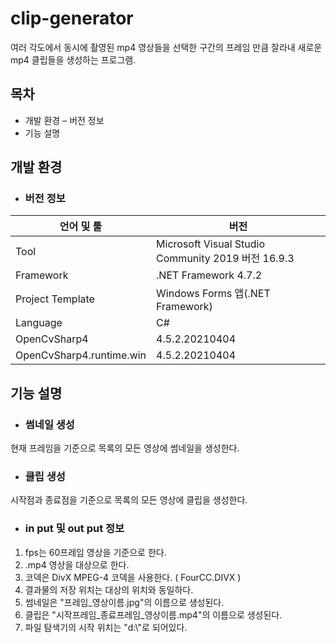 # clip-generator
여러 각도에서 동시에 촬영된 mp4 영상들을 선택한 구간의 프레임 만큼 잘라내 새로운 mp4 클립들을 생성하는 프로그램.

## 목차
* 개발 환경
– 버전 정보
* 기능 설명

## 개발 환경
- ### 버전 정보

| 언어 및 툴 | 버전 |
|--|--|
| Tool | Microsoft Visual Studio Community 2019 버전 16.9.3 |
| Framework | .NET Framework 4.7.2 |
| Project Template | Windows Forms 앱(.NET Framework) |
| Language | C# |
| OpenCvSharp4 | 4.5.2.20210404 |
| OpenCvSharp4.runtime.win | 4.5.2.20210404 | 

## 기능 설명 
- ### 썸네일 생성 
현재 프레임을 기준으로 목록의 모든 영상에 썸네일을 생성한다. 

- ### 클립 생성
시작점과 종료점을 기준으로 목록의 모든 영상에 클립을 생성한다.

- ### in put 및 out put 정보
1. fps는 60프레임 영상을 기준으로 한다.
2. .mp4 영상을 대상으로 한다.
3. 코덱은 DivX MPEG-4 코덱을 사용한다. ( FourCC.DIVX )
4. 결과물의 저장 위치는 대상의 위치와 동일하다.
5. 썸네일은 "프레임_영상이름.jpg"의 이름으로 생성된다.
6. 클립은 "시작프레임_종료프레임_영상이름.mp4"의 이름으로 생성된다.
7. 파일 탐색기의 시작 위치는 "d:\\"로 되어있다.
